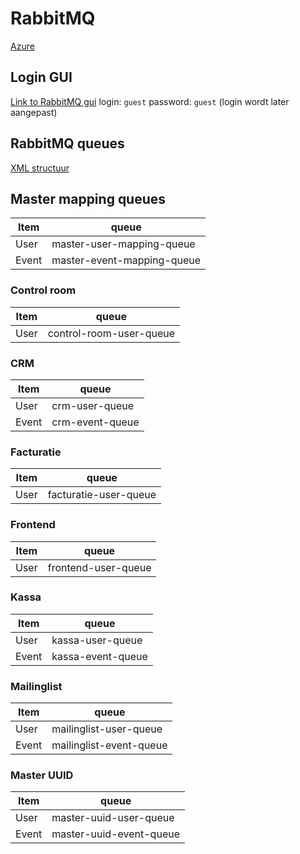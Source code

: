 
# RabbitMQ

[Azure](https://dev.azure.com/anyvent/RabbitMQ)

## Login GUI

[Link to RabbitMQ gui](http://10.3.56.9:15672/)
login: `guest`
password: `guest`
(login wordt later aangepast)

## RabbitMQ queues
[XML structuur](https://anyvent.github.io/docs/architecture/XML/)

## Master mapping queues
| Item| queue|
|----------------|------------|
| User | master-user-mapping-queue |
| Event | master-event-mapping-queue |


### Control room
| Item| queue|
|----------------|------------|
| User | control-room-user-queue |

### CRM
| Item| queue|
|----------------|------------|
| User | crm-user-queue |
| Event | crm-event-queue |

### Facturatie
| Item| queue|
|----------------|------------|
| User | facturatie-user-queue |

### Frontend
| Item| queue|
|----------------|------------|
| User | frontend-user-queue |

### Kassa
| Item| queue|
|----------------|------------|
| User | kassa-user-queue |
| Event | kassa-event-queue |

### Mailinglist
| Item| queue|
|----------------|------------|
| User | mailinglist-user-queue |
| Event | mailinglist-event-queue |

### Master UUID
| Item| queue|
|----------------|------------|
| User | master-uuid-user-queue |
| Event | master-uuid-event-queue |



